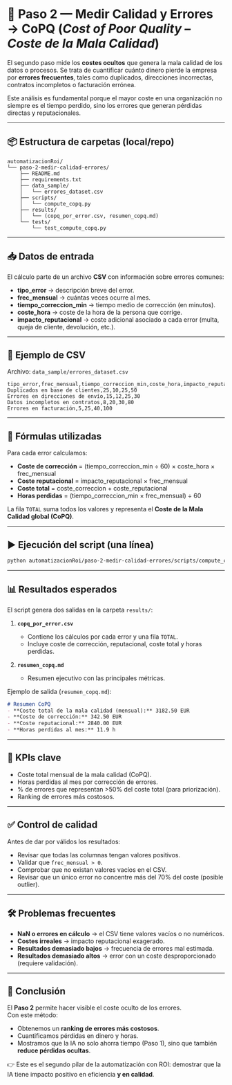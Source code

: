# 📘 Paso 2 — Medir Calidad y Errores → CoPQ (*Cost of Poor Quality – Coste de la Mala Calidad*)

El segundo paso mide los **costes ocultos** que genera la mala calidad de los datos o procesos.
Se trata de cuantificar cuánto dinero pierde la empresa por **errores frecuentes**, tales como duplicados, direcciones incorrectas, contratos incompletos o facturación errónea.

Este análisis es fundamental porque el mayor coste en una organización no siempre es el tiempo perdido, sino los errores que generan pérdidas directas y reputacionales.

---

## 📦 Estructura de carpetas (local/repo)

```plaintext
automatizacionRoi/
└── paso-2-medir-calidad-errores/
    ├── README.md
    ├── requirements.txt
    ├── data_sample/
    │   └── errores_dataset.csv
    ├── scripts/
    │   └── compute_copq.py
    ├── results/
    │   └── (copq_por_error.csv, resumen_copq.md)
    └── tests/
        └── test_compute_copq.py
```

---

## 📥 Datos de entrada

El cálculo parte de un archivo **CSV** con información sobre errores comunes:

- **tipo_error** → descripción breve del error.
- **frec_mensual** → cuántas veces ocurre al mes.
- **tiempo_correccion_min** → tiempo medio de corrección (en minutos).
- **coste_hora** → coste de la hora de la persona que corrige.
- **impacto_reputacional** → coste adicional asociado a cada error (multa, queja de cliente, devolución, etc.).

---

## 📝 Ejemplo de CSV

Archivo: `data_sample/errores_dataset.csv`

```csv
tipo_error,frec_mensual,tiempo_correccion_min,coste_hora,impacto_reputacional
Duplicados en base de clientes,25,10,25,50
Errores en direcciones de envío,15,12,25,30
Datos incompletos en contratos,8,20,30,80
Errores en facturación,5,25,40,100
```

---

## 🧮 Fórmulas utilizadas

Para cada error calculamos:

- **Coste de corrección** = (tiempo_correccion_min ÷ 60) × coste_hora × frec_mensual
- **Coste reputacional** = impacto_reputacional × frec_mensual
- **Coste total** = coste_correccion + coste_reputacional
- **Horas perdidas** = (tiempo_correccion_min × frec_mensual) ÷ 60

La fila `TOTAL` suma todos los valores y representa el **Coste de la Mala Calidad global (CoPQ)**.

---

## ▶️ Ejecución del script (una línea)

```bash
python automatizacionRoi/paso-2-medir-calidad-errores/scripts/compute_copq.py --input automatizacionRoi/paso-2-medir-calidad-errores/data_sample/errores_dataset.csv --outdir automatizacionRoi/paso-2-medir-calidad-errores/results
```

---

## 📊 Resultados esperados

El script genera dos salidas en la carpeta `results/`:

1. **`copq_por_error.csv`**
   - Contiene los cálculos por cada error y una fila `TOTAL`.
   - Incluye coste de corrección, reputacional, coste total y horas perdidas.

2. **`resumen_copq.md`**
   - Resumen ejecutivo con las principales métricas.

Ejemplo de salida (`resumen_copq.md`):

```markdown
# Resumen CoPQ
- **Coste total de la mala calidad (mensual):** 3182.50 EUR
- **Coste de corrección:** 342.50 EUR
- **Coste reputacional:** 2840.00 EUR
- **Horas perdidas al mes:** 11.9 h
```

---

## 📌 KPIs clave

- Coste total mensual de la mala calidad (CoPQ).
- Horas perdidas al mes por corrección de errores.
- % de errores que representan >50% del coste total (para priorización).
- Ranking de errores más costosos.

---

## ✅ Control de calidad

Antes de dar por válidos los resultados:
- Revisar que todas las columnas tengan valores positivos.
- Validar que `frec_mensual > 0`.
- Comprobar que no existan valores vacíos en el CSV.
- Revisar que un único error no concentre más del 70% del coste (posible outlier).

---

## 🛠️ Problemas frecuentes

- **NaN o errores en cálculo** → el CSV tiene valores vacíos o no numéricos.
- **Costes irreales** → impacto reputacional exagerado.
- **Resultados demasiado bajos** → frecuencia de errores mal estimada.
- **Resultados demasiado altos** → error con un coste desproporcionado (requiere validación).

---

## 📌 Conclusión

El **Paso 2** permite hacer visible el coste oculto de los errores.  
Con este método:
- Obtenemos un **ranking de errores más costosos**.
- Cuantificamos pérdidas en dinero y horas.
- Mostramos que la IA no solo ahorra tiempo (Paso 1), sino que también **reduce pérdidas ocultas**.

👉 Este es el segundo pilar de la automatización con ROI: demostrar que la IA tiene impacto positivo en eficiencia **y en calidad**.
